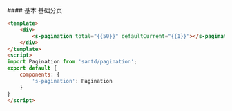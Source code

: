 <text lang="cn">
#### 基本
基础分页
</text>

```html
<template>
    <div>
        <s-pagination total="{{50}}" defaultCurrent="{{1}}"></s-pagination>
    </div>
</template>
<script>
import Pagination from 'santd/pagination';
export default {
    components: {
        's-pagination': Pagination
    }
}
</script>
```
